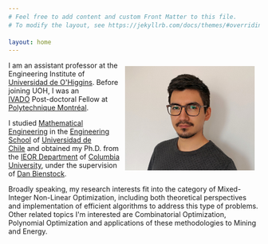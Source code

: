 ```yaml
---
# Feel free to add content and custom Front Matter to this file.
# To modify the layout, see https://jekyllrb.com/docs/themes/#overriding-theme-defaults

layout: home
---
```


<p><img src="assets/frontimage.png" align="right" style="margin: 10px 10px 10px 10px;" width="260" />I am an assistant professor at the Engineering Institute of <a href="http://www.uoh.cl" target="_blank" rel="noopener">Universidad de O'Higgins</a>. Before joining UOH, I was an <a href="https://ivado.ca/en/">IVADO</a> Post-doctoral Fellow at <a href="http://www.polymtl.ca/">Polytechnique Montréal</a>.
</p>

<p>I studied <a href="http://dim.uchile.cl/mathematical-engineering-department/110386/about" target="_blank" rel="noopener">Mathematical Engineering</a> in the <span style="color: #ff9900;"><a href="http://ingenieria.uchile.cl/" target="_blank" rel="external noopener">Engineering School</a></span> of <a href="http://www.uchile.cl/" target="_blank" rel="external noopener">Universidad de Chile</a> and obtained my Ph.D. from the <a href="http://ieor.columbia.edu/" target="_blank" rel="external noopener">IEOR Department</a> of <a href="http://www.columbia.edu" target="_blank" rel="external noopener">Columbia University</a>, under the supervision of <a href="http://www.columbia.edu/~dano/" target="_blank" rel="external noopener">Dan Bienstock</a>.</p>

<p>Broadly speaking, my research interests fit into the category of Mixed-Integer Non-Linear Optimization, including both theoretical perspectives and implementation of efficient algorithms to address this type of problems. Other related topics I'm interested are Combinatorial Optimization, Polynomial Optimization and applications of these methodologies to Mining and Energy.</p>

